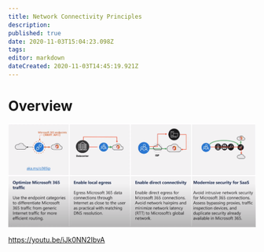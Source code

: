 ```yaml
---
title: Network Connectivity Principles
description: 
published: true
date: 2020-11-03T15:04:23.098Z
tags: 
editor: markdown
dateCreated: 2020-11-03T14:45:19.921Z
---
```


# Overview
![2020-11-03_14_44_46-clipboard.png](/2020-11-03_14_44_46-clipboard.png)

https://youtu.be/iJk0NN2IbvA